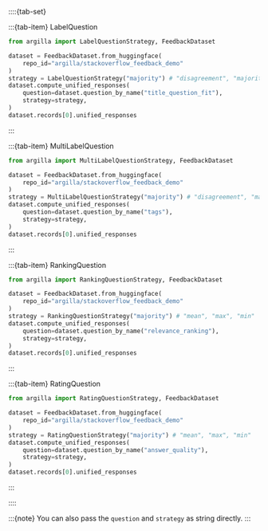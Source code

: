::::{tab-set}

:::{tab-item} LabelQuestion

```python
from argilla import LabelQuestionStrategy, FeedbackDataset

dataset = FeedbackDataset.from_huggingface(
    repo_id="argilla/stackoverflow_feedback_demo"
)
strategy = LabelQuestionStrategy("majority") # "disagreement", "majority_weighted (WIP)"
dataset.compute_unified_responses(
    question=dataset.question_by_name("title_question_fit"),
    strategy=strategy,
)
dataset.records[0].unified_responses
```

:::


:::{tab-item} MultiLabelQuestion

```python
from argilla import MultiLabelQuestionStrategy, FeedbackDataset

dataset = FeedbackDataset.from_huggingface(
    repo_id="argilla/stackoverflow_feedback_demo"
)
strategy = MultiLabelQuestionStrategy("majority") # "disagreement", "majority_weighted (WIP)"
dataset.compute_unified_responses(
    question=dataset.question_by_name("tags"),
    strategy=strategy,
)
dataset.records[0].unified_responses
```

:::

:::{tab-item} RankingQuestion

```python
from argilla import RankingQuestionStrategy, FeedbackDataset

dataset = FeedbackDataset.from_huggingface(
    repo_id="argilla/stackoverflow_feedback_demo"
)
strategy = RankingQuestionStrategy("majority") # "mean", "max", "min"
dataset.compute_unified_responses(
    question=dataset.question_by_name("relevance_ranking"),
    strategy=strategy,
)
dataset.records[0].unified_responses
```

:::

:::{tab-item} RatingQuestion

```python
from argilla import RatingQuestionStrategy, FeedbackDataset

dataset = FeedbackDataset.from_huggingface(
    repo_id="argilla/stackoverflow_feedback_demo"
)
strategy = RatingQuestionStrategy("majority") # "mean", "max", "min"
dataset.compute_unified_responses(
    question=dataset.question_by_name("answer_quality"),
    strategy=strategy,
)
dataset.records[0].unified_responses
```

:::

::::

:::{note}
You can also pass the `question` and `strategy` as string directly.
:::